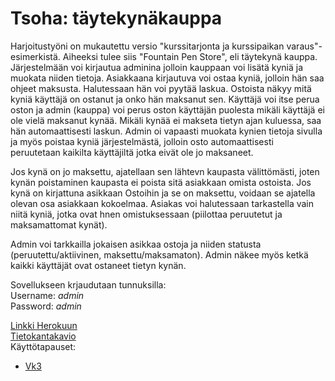 
# Tsoha: täytekynäkauppa

Harjoitustyöni on mukautettu versio "kurssitarjonta ja kurssipaikan varaus"-esimerkistä. Aiheeksi tulee siis "Fountain Pen Store", eli täytekynä kauppa. Järjestelmään voi kirjautua adminina jolloin kauppaan voi lisätä kyniä ja muokata niiden tietoja. Asiakkaana kirjautuva voi ostaa kyniä, jolloin hän saa ohjeet maksusta. Halutessaan hän voi pyytää laskua. Ostoista näkyy mitä kyniä käyttäjä on ostanut ja onko hän maksanut sen. Käyttäjä voi itse perua oston ja admin (kauppa) voi perus oston käyttäjän puolesta mikäli käyttäjä ei ole vielä maksanut kynää. Mikäli kynää ei makseta tietyn ajan kuluessa, saa hän automaattisesti laskun. Admin oi vapaasti muokata kynien tietoja sivulla ja myös poistaa kyniä järjestelmästä, jolloin osto automaattisesti peruutetaan kaikilta käyttäjiltä jotka eivät ole jo maksaneet.

Jos kynä on jo maksettu, ajatellaan sen lähtevn kaupasta välittömästi, joten kynän poistaminen kaupasta ei poista sitä asiakkaan omista ostoista. Jos kynä on kirjattuna asikkaan Ostoihin ja se on maksettu, voidaan se ajatella olevan osa asiakkaan kokoelmaa. Asiakas voi halutessaan tarkastella vain niitä kyniä, jotka ovat hnen omistuksessaan (piilottaa peruutetut ja maksamattomat kynät).

Admin voi tarkkailla jokaisen asikkaa ostoja ja niiden statusta (peruutettu/aktiivinen, maksettu/maksamaton). Admin näkee myös ketkä kaikki käyttäjät ovat ostaneet tietyn kynän.  

Sovellukseen krjaudutaan tunnuksilla:  
Username: _admin_  
Password: _admin_  


[Linkki Herokuun](https://tsoha-foutain-pen-store.herokuapp.com/)  
[Tietokantakavio](/documentation/tietokantakaavio)  
Käyttötapauset:
* [Vk3](/documentation/kayttotapaukset_vk3.md)  



